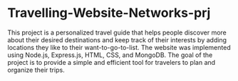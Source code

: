 # Travelling-Website-Networks-prj
This project is a personalized travel guide that helps people discover more about their desired destinations and keep track of their interests by adding locations they like to their want-to-go-to-list. The website was implemented using Node.js, Express.js, HTML, CSS, and MongoDB. The goal of the project is to provide a simple and efficient tool for travelers to plan and organize their trips.
